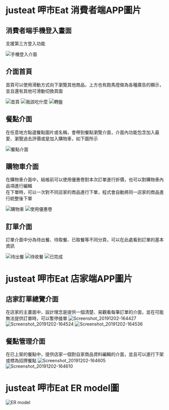# justeat 呷市Eat 消費者端APP圖片

##  消費者端手機登入畫面
支援第三方登入功能   

![手機登入介面](https://user-images.githubusercontent.com/72512486/178097019-dde0c29a-7940-4001-951f-784139679c7f.png)

  
  
## 介面首頁  
首頁可以使用滑動方式向下瀏覽其他商品，上方也有跑馬燈做為各種廣告的顯示，並且還有其他可滑動切換頁面  

![首頁](https://user-images.githubusercontent.com/72512486/178097169-c455dcda-a8f3-4049-8f22-fc348ae0fa64.jpg)
![我該吃什麼](https://user-images.githubusercontent.com/72512486/178097914-96bda265-458a-43ab-a90b-5fbebba3c887.png)
![轉盤](https://user-images.githubusercontent.com/72512486/178097918-7c3e4d1d-6fc3-4741-9fa8-4bb6d47e89d8.png)

##  餐點介面 
在任意地方點選餐點圖片或名稱，會帶到餐點瀏覽介面，介面內功能包含加入最愛、瀏覽過去評價或是加入購物車，如下圖所示

![餐點介面](https://user-images.githubusercontent.com/72512486/178097357-fd064f96-ec36-44ad-a673-6ba869921e71.png)

##  購物車介面 

在購物車介面中，結帳前可以使用優惠卷對本次訂單進行折價，也可以對購物車內品項進行編輯  
在下單時，可以一次對不同店家的商品進行下單，程式會自動將同一店家的商品進行統整後下單

![購物車](https://user-images.githubusercontent.com/72512486/178097818-7dabe4c6-a5a3-4c35-9af6-1141942dbaa1.png)
![使用優惠卷](https://user-images.githubusercontent.com/72512486/178097888-b2bb7bb5-24a4-4e96-b0e4-3fb73459a163.png)

##  訂單介面

訂單介面中分為待出餐、待取餐、已取餐等不同分頁，可以在此處看到訂單的基本資訊

![待出餐](https://user-images.githubusercontent.com/72512486/178098067-4b7bd80a-6ec2-43e1-ba91-fe8a762711f6.png)
![待收餐](https://user-images.githubusercontent.com/72512486/178098083-9f473bbb-6da2-4440-807f-d1badcce0903.png)
![已完成](https://user-images.githubusercontent.com/72512486/178098085-7a29aa68-51ed-40b1-8c90-a319e41dec4b.png)


# justeat 呷市Eat 店家端APP圖片

##  店家訂單總覽介面 
在店家的主畫面中，設計理念是提供一個清楚、易觀看每筆訂單的介面，並在可能無法提供訂單時，可以暫停接單
![Screenshot_20191202-164427](https://user-images.githubusercontent.com/72512486/178098405-0d53fdcd-312e-4333-8595-969a4ace190a.jpg)
![Screenshot_20191202-164524](https://user-images.githubusercontent.com/72512486/178098412-c63afca3-1720-4402-a292-349528b3f16a.jpg)
![Screenshot_20191202-164536](https://user-images.githubusercontent.com/72512486/178098415-da23c10c-8b48-4c05-a168-05edd824f83b.jpg)  

##  餐點管理介面 
在已上架的餐點中，提供店家一個對自家商品資料編輯的介面，並且可以進行下架或標為招牌餐點
![Screenshot_20191202-164605](https://user-images.githubusercontent.com/72512486/178098511-4810ebb6-82a9-4871-96fe-2b87714e8535.jpg)
![Screenshot_20191202-164610](https://user-images.githubusercontent.com/72512486/178098512-863ccfd3-f467-497c-af4f-fc02522f3978.jpg)

# justeat 呷市Eat ER model圖
![ER model](https://user-images.githubusercontent.com/72512486/178098539-37bebd9c-2ff0-42aa-9ae6-82613ffd96ef.jpg)


